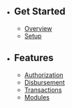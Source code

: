 - ## Get Started
    - [Overview](/{{route}}/{{version}}/overview)
    - [Setup](/{{route}}/{{version}}/setup)

- ## Features
    - [Authorization](/{{route}}/{{version}}/auth)
    - [Disbursement](/{{route}}/{{version}}/disbursement)
    - [Transactions](/{{route}}/{{version}}/transactions)
    - [Modules](/{{route}}/{{version}}/modules)
    <!-- - [Callback](/{{route}}/{{version}}/callback) -->